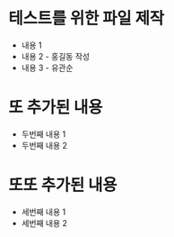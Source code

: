 # 테스트를 위한 파일 제작
- 내용 1
- 내용 2 - 홍길동 작성
- 내용 3 - 유관순

# 또 추가된 내용
- 두번째 내용 1
- 두번째 내용 2

# 또또 추가된 내용
- 세번째 내용 1
- 세번째 내용 2